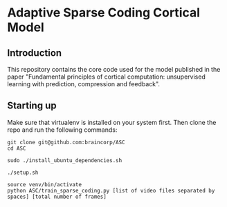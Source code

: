 # Adaptive Sparse Coding Cortical Model

## Introduction
This repository contains the core code used for the model published in the paper "Fundamental principles of cortical computation: unsupervised learning with prediction, compression and feedback".

## Starting up


Make sure that virtualenv is installed on your system first.
Then clone the repo and run the following commands:

```
git clone git@github.com:braincorp/ASC
cd ASC

sudo ./install_ubuntu_dependencies.sh

./setup.sh

source venv/bin/activate
python ASC/train_sparse_coding.py [list of video files separated by spaces] [total number of frames]

```

